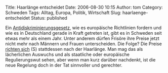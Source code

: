 Title: Haarlänge entscheidet
Date: 2006-08-30 10:15
Author: tom
Category: Schweden
Tags: Alltag, Europa, Politik, Wirtschaft
Slug: haarlaenge-entscheidet
Status: published

Ein
[Antidiskriminierungsgesetz](http://de.wikipedia.org/wiki/Antidiskriminierungsgesetz),
wie es europäische Richtlinien fordern und wie es in Deutschland gerade
in Kraft getreten ist, gibt es in Schweden seit etwas mehr als einem
Jahr. Unter anderem dürfen Frisöre ihre Preise jetzt nicht mehr nach
Männern und Frauen unterscheiden. Die Folge? Die Preise [richten
sich](http://www.sr.se/Ekot/artikel.asp?artikel=927042) (S) stattdessen
nach der Haarlänge. Man mag das als lächerlichen Auswuchs und als
staatliche oder europäische Regulierungswut sehen, aber wenn man kurz
darüber nachdenkt, ist die neue Regelung doch in der Tat sinnvoller und
gerechter.

